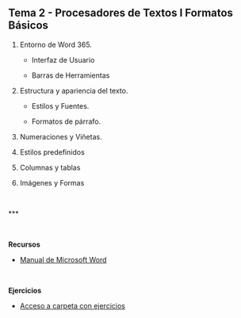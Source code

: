 **Tema 2 - Procesadores de Textos I Formatos Básicos**
------------------------------------------------------

1.  Entorno de Word 365.

    -   Interfaz de Usuario

    -   Barras de Herramientas

2.  Estructura y apariencia del texto.

    -   Estilos y Fuentes.

    -   Formatos de párrafo.

3.  Numeraciones y Viñetas.

4.  Estilos predefinidos

5.  Columnas y tablas

6.  Imágenes y Formas

 

\*\*\*

 

**Recursos**

-   [Manual de Microsoft Word](Manual%20de%20Microsoft%20Word%202016.pdf)

 

**Ejercicios**

-   [Acceso a carpeta con ejercicios  ](./Ejercicios)
